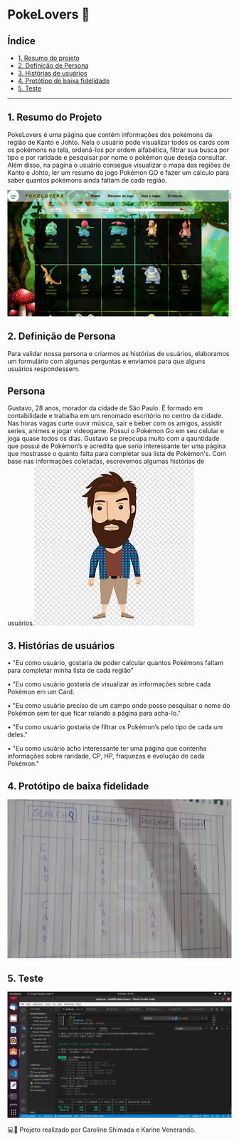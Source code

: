 # PokeLovers 💛

## Índice

* [1. Resumo do projeto](#1-resumo-do-projeto)
* [2. Definição de Persona](#2-definição-de-Persona)
* [3. Histórias de usuários](#3-Histórias-de-Usuários)
* [4. Protótipo de baixa fidelidade](#4-Protótipo-de-baixa-fidelidade)
* [5. Teste](#5-Teste)



***

## 1. Resumo do Projeto

PokeLovers é uma página que contém informações dos pokémons da região de Kanto e Johto. Nela o usuário pode visualizar todos os cards com os pokémons na tela, ordená-los por ordem alfabética, filtrar sua busca por tipo e por raridade e pesquisar por nome o pokémon que deseja consultar. Além disso, na página o usuário consegue visualizar o mapa das regiões de Kanto e Johto, ler um resumo do jogo Pokémon GO e fazer um cálculo para saber quantos pokémons ainda faltam de cada região. 

![paginaweb](paginapoke.png)

## 2. Definição de Persona

Para validar nossa persona e criarmos as histórias de usuários, elaboramos um formulário com algumas perguntas e enviamos para que alguns usuários respondessem.

## Persona

 Gustavo, 28 anos, morador da cidade de São Paulo. É formado em contabilidade e trabalha em um renomado escritório no centro da cidade. Nas horas vagas curte ouvir música, sair e beber com os amigos, assistir series, animes e jogar videogame. Possui o Pokémon Go em seu celular e joga quase todos os dias. Gustavo se preocupa muito com a qauntidade que possui de Pokémon’s e acredita que seria interessante ter uma página que mostrasse o quanto falta para completar sua lista de Pokémon's.
Com base nas informações coletadas, escrevemos algumas histórias de usuários.![persona](avatar.png)

## 3. Histórias de usuários

•	"Eu como usuário, gostaria de poder calcular quantos Pokémons faltam para completar minha lista de cada região"

•	"Eu como usuário gostaria de visualizar as informações sobre cada Pokémon em um Card.

•	"Eu como usuário preciso de um campo onde posso pesquisar o nome do Pokémon sem ter que ficar rolando a página para acha-lo."

•	"Eu como usuário gostaria de filtrar os Pokémon’s pelo tipo de cada um deles."

•	"Eu como usuário acho interessante ter uma página que contenha informações sobre raridade, CP, HP, fraquezas e evolução de cada Pokémon."

## 4. Protótipo de baixa fidelidade

![prototipo](prototipob.png)

## 5. Teste

![teste](teste.png)


💻🙎
Projeto realizado por Caroline Shimada e Karine Venerando.
